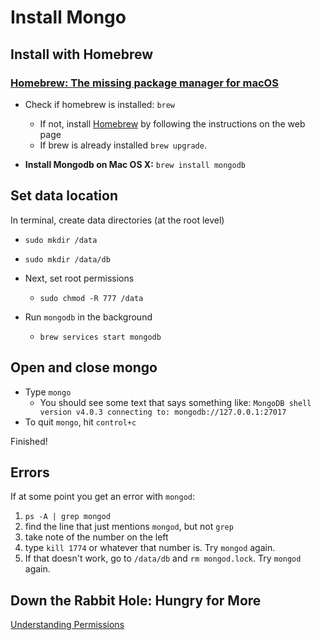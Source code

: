 # Install Mongo

## Install with Homebrew

### [Homebrew: The missing package manager for macOS](https://brew.sh/)

- Check if homebrew is installed: `brew`

  - If not, install [Homebrew](https://brew.sh/) by following the instructions on the web page
  - If brew is already installed `brew upgrade`.

- **Install Mongodb on Mac OS X:** `brew install mongodb`

## Set data location

In terminal, create data directories (at the root level)

- `sudo mkdir /data`
- `sudo mkdir /data/db`

- Next, set root permissions

  - `sudo chmod -R 777 /data`

- Run `mongodb` in the background

  - `brew services start mongodb`

## Open and close mongo

- Type `mongo`
  - You should see some text that says something like: `MongoDB shell version v4.0.3 connecting to: mongodb://127.0.0.1:27017`
- To quit `mongo`, hit `control+c`

Finished!

## Errors

If at some point you get an error with `mongod`:

1. `ps -A | grep mongod`
1. find the line that just mentions `mongod`, but not `grep`
1. take note of the number on the left
1. type `kill 1774` or whatever that number is. Try `mongod` again.
1. If that doesn't work, go to `/data/db` and `rm mongod.lock`. Try `mongod` again.

## Down the Rabbit Hole: Hungry for More

[Understanding Permissions](https://www.elated.com/articles/understanding-permissions/)
